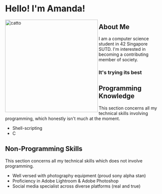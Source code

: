 # Hello! I'm Amanda!

<a href="https://i.kym-cdn.com/entries/icons/facebook/000/034/772/Untitled-1.jpg">
  <img src="https://i.kym-cdn.com/entries/icons/facebook/000/034/772/Untitled-1.jpg" alt="catto" width="300" align="left">
</a>

## About Me
I am a computer science student in 42 Singapore SUTD. 
I'm interested in becoming a contributing member of society.



### It's trying its best



## Programming Knowledge

This section concerns all my technical skills involving programming, which honestly isn't much at the moment.
- Shell-scripting
- C

## Non-Programming Skills

This section concerns all my technical skills which does not involve programming. 

- Well versed with photography equipment (proud sony alpha stan)
- Proficiency in Adobe Lightroom & Adobe Photoshop
- Social media specialist across diverse platforms (real and true)



<!--
**tibytinneh/tibytinneh** is a ✨ _special_ ✨ repository because its `README.md` (this file) appears on your GitHub profile.

Here are some ideas to get you started:

- 🔭 I’m currently working on ...
- 🌱 I’m currently learning ...
- 👯 I’m looking to collaborate on ...
- 🤔 I’m looking for help with ...
- 💬 Ask me about ...
- 📫 How to reach me: ...
- 😄 Pronouns: ...
- ⚡ Fun fact: ...
-->
